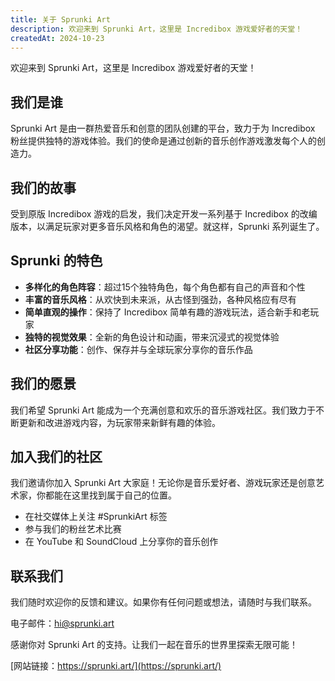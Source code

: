 ```yaml
---
title: 关于 Sprunki Art
description: 欢迎来到 Sprunki Art，这里是 Incredibox 游戏爱好者的天堂！
createdAt: 2024-10-23
---
```


欢迎来到 Sprunki Art，这里是 Incredibox 游戏爱好者的天堂！

## 我们是谁

Sprunki Art 是由一群热爱音乐和创意的团队创建的平台，致力于为 Incredibox 粉丝提供独特的游戏体验。我们的使命是通过创新的音乐创作游戏激发每个人的创造力。

## 我们的故事

受到原版 Incredibox 游戏的启发，我们决定开发一系列基于 Incredibox 的改编版本，以满足玩家对更多音乐风格和角色的渴望。就这样，Sprunki 系列诞生了。

## Sprunki 的特色

- **多样化的角色阵容**：超过15个独特角色，每个角色都有自己的声音和个性
- **丰富的音乐风格**：从欢快到未来派，从古怪到强劲，各种风格应有尽有
- **简单直观的操作**：保持了 Incredibox 简单有趣的游戏玩法，适合新手和老玩家
- **独特的视觉效果**：全新的角色设计和动画，带来沉浸式的视觉体验
- **社区分享功能**：创作、保存并与全球玩家分享你的音乐作品

## 我们的愿景

我们希望 Sprunki Art 能成为一个充满创意和欢乐的音乐游戏社区。我们致力于不断更新和改进游戏内容，为玩家带来新鲜有趣的体验。

## 加入我们的社区

我们邀请你加入 Sprunki Art 大家庭！无论你是音乐爱好者、游戏玩家还是创意艺术家，你都能在这里找到属于自己的位置。

- 在社交媒体上关注 #SprunkiArt 标签
- 参与我们的粉丝艺术比赛
- 在 YouTube 和 SoundCloud 上分享你的音乐创作

## 联系我们

我们随时欢迎你的反馈和建议。如果你有任何问题或想法，请随时与我们联系。

电子邮件：[hi@sprunki.art](mailto:hi@sprunki.art)

感谢你对 Sprunki Art 的支持。让我们一起在音乐的世界里探索无限可能！

[网站链接：https://sprunki.art/](https://sprunki.art/)
